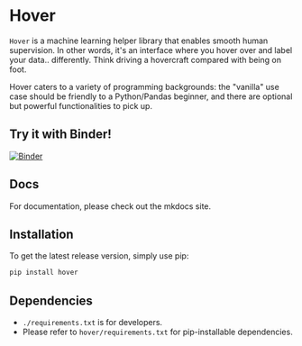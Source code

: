 # Hover

`Hover` is a machine learning helper library that enables smooth human supervision. In other words, it's an interface where you hover over and label your data.. differently. Think driving a hovercraft compared with being on foot.

Hover caters to a variety of programming backgrounds: the "vanilla" use case should be friendly to a Python/Pandas beginner, and there are optional but powerful functionalities to pick up.

## Try it with Binder!

[![Binder](https://mybinder.org/badge_logo.svg)](https://mybinder.org/v2/gh/phurwicz/hover-bokeh-binder/HEAD?filepath=%2Fproxy%2F5006%2Fbokeh-app)


## Docs

For documentation, please check out the mkdocs site.


## Installation

To get the latest release version, simply use pip:

```bash
pip install hover
```

## Dependencies

- `./requirements.txt` is for developers.
- Please refer to `hover/requirements.txt` for pip-installable dependencies.
